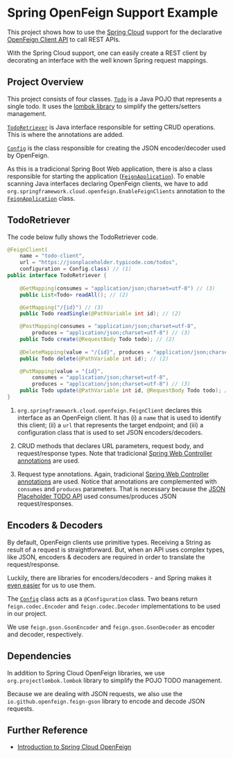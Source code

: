 # Spring OpenFeign Support Example
This project shows how to use the [Spring Cloud](https://spring.io/projects/spring-cloud-openfeign) support for the declarative [OpenFeign Client API](https://github.com/OpenFeign/feign) to call REST APIs. 

With the Spring Cloud support, one can easily create a REST client by decorating an interface with the well known Spring request mappings.

## Project Overview
This project consists of four classes. [`Todo`](./src/main/java/com/example/feign/Todo.java) is a Java POJO that represents a single todo. It uses the [lombok library](https://projectlombok.org) to simplify the getters/setters management. 

[`TodoRetriever`](./src/main/java/com/example/feign/TodoRetriever.java) is Java interface responsible for setting CRUD operations. This is where the annotations are added. 

[`Config`](./src/main/java/com/example/feign/Config.java) is the class responsible for creating the JSON encoder/decoder used by OpenFeign.

As this is a tradicional Spring Boot Web application, there is also a class responsible for starting the application ([`FeignApplication`](./src/main/java/com/example/feign/FeignApplication.java)). To enable scanning Java interfaces declaring OpenFeign clients, we have to add `org.springframework.cloud.openfeign.EnableFeignClients` annotation to the [`FeignApplication`](./src/main/java/com/example/feign/FeignApplication.java) class.

## TodoRetriever
The code below fully shows the TodoRetriever code.

```java
@FeignClient(
    name = "todo-client", 
    url = "https://jsonplaceholder.typicode.com/todos", 
    configuration = Config.class) // (1)
public interface TodoRetriever {
    
    @GetMapping(consumes = "application/json;charset=utf-8") // (3)
    public List<Todo> readAll(); // (2)

    @GetMapping("/{id}") // (3)
    public Todo readSingle(@PathVariable int id); // (2)

    @PostMapping(consumes = "application/json;charset=utf-8", 
        produces = "application/json;charset=utf-8") // (3)
    public Todo create(@RequestBody Todo todo); // (2)
    
    @DeleteMapping(value = "/{id}", produces = "application/json;charset=utf-8") // (3)
    public Todo delete(@PathVariable int id); // (2)

    @PutMapping(value = "{id}", 
        consumes = "application/json;charset=utf-8", 
        produces = "application/json;charset=utf-8") // (3)
    public Todo update(@PathVariable int id, @RequestBody Todo todo); // (2)
}
```
1. `org.springframework.cloud.openfeign.FeignClient` declares this interface as an OpenFeign client. It has (i) a `name` that is used to identify this client; (ii) a `url` that represents the target endpoint; and (iii) a configuration class that is used to set JSON encoders/decoders.

2. CRUD methods that declares URL parameters, request body, and request/response types. Note that tradicional [Spring Web Controller annotations](https://docs.spring.io/spring-framework/docs/current/reference/html/web.html#mvc-controller) are used.

3. Request type annotations. Again, tradicional [Spring Web Controller annotations](https://docs.spring.io/spring-framework/docs/current/reference/html/web.html#mvc-controller) are used. Notice that annotations are complemented with `consumes` and `produces` parameters. That is necessary because the [JSON Placeholder TODO API](https://jsonplaceholder.typicode.com) used consumes/produces JSON request/responses.

## Encoders & Decoders
By default, OpenFeign clients use primitive types. Receiving a String as result of a request is straightforward. But, when an API uses complex types, like JSON, encoders & decoders are required in order to translate the request/response.

Luckily, there are libraries for encoders/decoders - and Spring makes it [even easier](https://docs.spring.io/spring-cloud-openfeign/docs/current/reference/html/#spring-cloud-feign-overriding-defaults) for us to use them.

The [`Config`](./src/main/java/com/example/feign/Config.java) class acts as a `@Configuration` class. Two beans return `feign.codec.Encoder` and `feign.codec.Decoder` implementations to be used in our project. 

We use `feign.gson.GsonEncoder` and `feign.gson.GsonDecoder` as encoder and decoder, respectively.

## Dependencies
In addition to Spring Cloud OpenFeign libraries, we use `org.projectlombok.lombok` library to simplify the POJO TODO management.

Because we are dealing with JSON requests, we also use the `io.github.openfeign.feign-gson` library to encode and decode JSON requests.

## Further Reference
- [Introduction to Spring Cloud OpenFeign](https://www.baeldung.com/spring-cloud-openfeign)